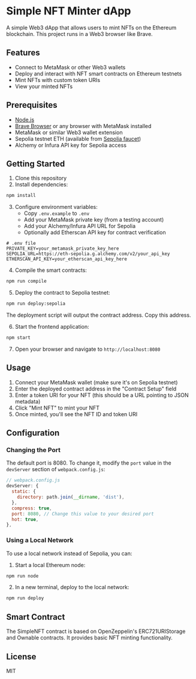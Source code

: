 # Simple NFT Minter dApp

A simple Web3 dApp that allows users to mint NFTs on the Ethereum blockchain. This project runs in a Web3 browser like Brave.

## Features

- Connect to MetaMask or other Web3 wallets
- Deploy and interact with NFT smart contracts on Ethereum testnets
- Mint NFTs with custom token URIs
- View your minted NFTs

## Prerequisites

- [Node.js](https://nodejs.org/)
- [Brave Browser](https://brave.com/) or any browser with MetaMask installed
- MetaMask or similar Web3 wallet extension
- Sepolia testnet ETH (available from [Sepolia faucet](https://sepoliafaucet.com/))
- Alchemy or Infura API key for Sepolia access

## Getting Started

1. Clone this repository
2. Install dependencies:

```bash
npm install
```

3. Configure environment variables:
   - Copy `.env.example` to `.env`
   - Add your MetaMask private key (from a testing account)
   - Add your Alchemy/Infura API URL for Sepolia
   - Optionally add Etherscan API key for contract verification

```
# .env file
PRIVATE_KEY=your_metamask_private_key_here
SEPOLIA_URL=https://eth-sepolia.g.alchemy.com/v2/your_api_key
ETHERSCAN_API_KEY=your_etherscan_api_key_here
```

4. Compile the smart contracts:

```bash
npm run compile
```

5. Deploy the contract to Sepolia testnet:

```bash
npm run deploy:sepolia
```

The deployment script will output the contract address. Copy this address.

6. Start the frontend application:

```bash
npm start
```

7. Open your browser and navigate to `http://localhost:8080`

## Usage

1. Connect your MetaMask wallet (make sure it's on Sepolia testnet)
2. Enter the deployed contract address in the "Contract Setup" field
3. Enter a token URI for your NFT (this should be a URL pointing to JSON metadata)
4. Click "Mint NFT" to mint your NFT
5. Once minted, you'll see the NFT ID and token URI

## Configuration

### Changing the Port

The default port is 8080. To change it, modify the `port` value in the `devServer` section of `webpack.config.js`:

```js
// webpack.config.js
devServer: {
  static: {
    directory: path.join(__dirname, 'dist'),
  },
  compress: true,
  port: 8080, // Change this value to your desired port
  hot: true,
},
```

### Using a Local Network

To use a local network instead of Sepolia, you can:

1. Start a local Ethereum node:
```bash
npm run node
```

2. In a new terminal, deploy to the local network:
```bash
npm run deploy
```

## Smart Contract

The SimpleNFT contract is based on OpenZeppelin's ERC721URIStorage and Ownable contracts. It provides basic NFT minting functionality.

## License

MIT